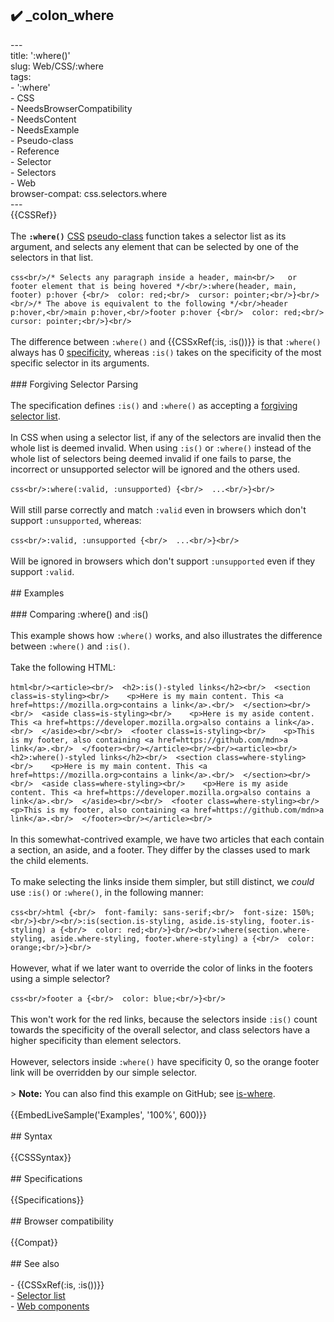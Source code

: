 ## ✔️ _colon_where 
 ---<br/>title: ':where()'<br/>slug: Web/CSS/:where<br/>tags:<br/>  - ':where'<br/>  - CSS<br/>  - NeedsBrowserCompatibility<br/>  - NeedsContent<br/>  - NeedsExample<br/>  - Pseudo-class<br/>  - Reference<br/>  - Selector<br/>  - Selectors<br/>  - Web<br/>browser-compat: css.selectors.where<br/>---<br/>{{CSSRef}}<br/><br/>The **`:where()`** [CSS](/en-US/docs/Web/CSS) [pseudo-class](/en-US/docs/Web/CSS/Pseudo-classes) function takes a selector list as its argument, and selects any element that can be selected by one of the selectors in that list.<br/><br/>```css<br/>/* Selects any paragraph inside a header, main<br/>   or footer element that is being hovered */<br/>:where(header, main, footer) p:hover {<br/>  color: red;<br/>  cursor: pointer;<br/>}<br/><br/>/* The above is equivalent to the following */<br/>header p:hover,<br/>main p:hover,<br/>footer p:hover {<br/>  color: red;<br/>  cursor: pointer;<br/>}<br/>```<br/><br/>The difference between `:where()` and {{CSSxRef(:is, :is())}} is that `:where()` always has 0 [specificity](/en-US/docs/Web/CSS/Specificity), whereas `:is()` takes on the specificity of the most specific selector in its arguments.<br/><br/>### Forgiving Selector Parsing<br/><br/>The specification defines `:is()` and `:where()` as accepting a [forgiving selector list](https://drafts.csswg.org/selectors-4/#typedef-forgiving-selector-list).<br/><br/>In CSS when using a selector list, if any of the selectors are invalid then the whole list is deemed invalid. When using `:is()` or `:where()` instead of the whole list of selectors being deemed invalid if one fails to parse, the incorrect or unsupported selector will be ignored and the others used.<br/><br/>```css<br/>:where(:valid, :unsupported) {<br/>  ...<br/>}<br/>```<br/><br/>Will still parse correctly and match `:valid` even in browsers which don't support `:unsupported`, whereas:<br/><br/>```css<br/>:valid, :unsupported {<br/>  ...<br/>}<br/>```<br/><br/>Will be ignored in browsers which don't support `:unsupported` even if they support `:valid`.<br/><br/>## Examples<br/><br/>### Comparing :where() and :is()<br/><br/>This example shows how `:where()` works, and also illustrates the difference between `:where()` and `:is()`.<br/><br/>Take the following HTML:<br/><br/>```html<br/><article><br/>  <h2>:is()-styled links</h2><br/>  <section class=is-styling><br/>    <p>Here is my main content. This <a href=https://mozilla.org>contains a link</a>.<br/>  </section><br/><br/>  <aside class=is-styling><br/>    <p>Here is my aside content. This <a href=https://developer.mozilla.org>also contains a link</a>.<br/>  </aside><br/><br/>  <footer class=is-styling><br/>    <p>This is my footer, also containing <a href=https://github.com/mdn>a link</a>.<br/>  </footer><br/></article><br/><br/><article><br/>  <h2>:where()-styled links</h2><br/>  <section class=where-styling><br/>    <p>Here is my main content. This <a href=https://mozilla.org>contains a link</a>.<br/>  </section><br/><br/>  <aside class=where-styling><br/>    <p>Here is my aside content. This <a href=https://developer.mozilla.org>also contains a link</a>.<br/>  </aside><br/><br/>  <footer class=where-styling><br/>    <p>This is my footer, also containing <a href=https://github.com/mdn>a link</a>.<br/>  </footer><br/></article><br/>```<br/><br/>In this somewhat-contrived example, we have two articles that each contain a section, an aside, and a footer. They differ by the classes used to mark the child elements.<br/><br/>To make selecting the links inside them simpler, but still distinct, we _could_ use `:is()` or `:where()`, in the following manner:<br/><br/>```css<br/>html {<br/>  font-family: sans-serif;<br/>  font-size: 150%;<br/>}<br/><br/>:is(section.is-styling, aside.is-styling, footer.is-styling) a {<br/>  color: red;<br/>}<br/><br/>:where(section.where-styling, aside.where-styling, footer.where-styling) a {<br/>  color: orange;<br/>}<br/>```<br/><br/>However, what if we later want to override the color of links in the footers using a simple selector?<br/><br/>```css<br/>footer a {<br/>  color: blue;<br/>}<br/>```<br/><br/>This won't work for the red links, because the selectors inside `:is()` count towards the specificity of the overall selector, and class selectors have a higher specificity than element selectors.<br/><br/>However, selectors inside `:where()` have specificity 0, so the orange footer link will be overridden by our simple selector.<br/><br/>> **Note:** You can also find this example on GitHub; see [is-where](https://mdn.github.io/css-examples/is-where/).<br/><br/>{{EmbedLiveSample('Examples', '100%', 600)}}<br/><br/>## Syntax<br/><br/>{{CSSSyntax}}<br/><br/>## Specifications<br/><br/>{{Specifications}}<br/><br/>## Browser compatibility<br/><br/>{{Compat}}<br/><br/>## See also<br/><br/>- {{CSSxRef(:is, :is())}}<br/>- [Selector list](/en-US/docs/Web/CSS/Selector_list)<br/>- [Web components](/en-US/docs/Web/Web_Components)<br/>